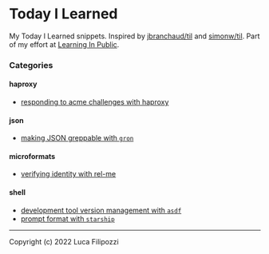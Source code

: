 # Today I Learned

My Today I Learned snippets. Inspired by [jbranchaud/til][1] and [simonw/til][2]. Part of my effort at [Learning In Public][3].

### Categories

#### haproxy
* [responding to acme challenges with haproxy](haproxy/responding+to_acme_challenges_with_haproxy.md)

#### json
* [making JSON greppable with `gron`](json/making_json_greppable_with_gron.md)

#### microformats
* [verifying identity with rel-me](microformats/verifying_identity_with_rel-me.md)

#### shell
* [development tool version management with `asdf`](shell/development_tool_version_management_with_asdf.md)
* [prompt format with `starship`](shell/prompt_format_with_starship.md)

---
Copyright (c) 2022 Luca Filipozzi

[1]: https://github.com/jbranchaud/til
[2]: https://github.com/simonw/til
[3]: https://dev.to/jbranchaud/how-i-built-a-learning-machine-45k9
